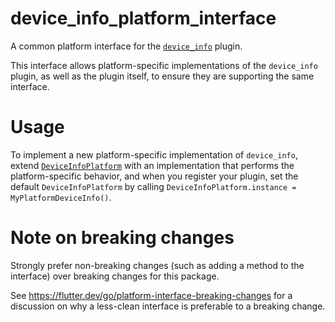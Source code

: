 # device_info_platform_interface

A common platform interface for the [`device_info`][1] plugin.

This interface allows platform-specific implementations of the `device_info`
plugin, as well as the plugin itself, to ensure they are supporting the
same interface.

# Usage

To implement a new platform-specific implementation of `device_info`, extend
[`DeviceInfoPlatform`][2] with an implementation that performs the
platform-specific behavior, and when you register your plugin, set the default
`DeviceInfoPlatform` by calling
`DeviceInfoPlatform.instance = MyPlatformDeviceInfo()`.

# Note on breaking changes

Strongly prefer non-breaking changes (such as adding a method to the interface)
over breaking changes for this package.

See https://flutter.dev/go/platform-interface-breaking-changes for a discussion
on why a less-clean interface is preferable to a breaking change.

[1]: ../device_info
[2]: lib/device_info_platform_interface.dart
